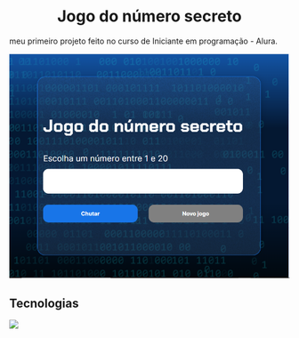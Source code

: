 <h1 align="center"> Jogo do número secreto </h1>
<p>meu primeiro projeto feito no curso de Iniciante em programação - Alura.</p>
<p></p>
<img src="2024-07-18 133226.png">

## Tecnologias 
<img src="https://github.com/patriciapereira1/numero-secreto/assets/170562818/e6616394-cd2b-4a99-a6d9-d24a3770aa98">
